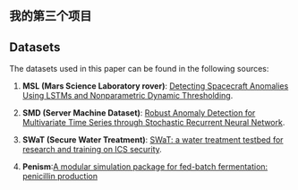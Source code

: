 ## 我的第三个项目
## Datasets
The datasets used in this paper can be found in the following sources:

1. **MSL (Mars Science Laboratory rover)**: [Detecting Spacecraft Anomalies Using LSTMs and Nonparametric Dynamic Thresholding](https://arxiv.org/pdf/1802.04431).
   
2. **SMD (Server Machine Dataset)**: [Robust Anomaly Detection for Multivariate Time Series through Stochastic Recurrent Neural Network](https://netman.aiops.org/wp-content/uploads/2019/08/OmniAnomaly_camera-ready.pdf).

3. **SWaT (Secure Water Treatment)**: [SWaT: a water treatment testbed for research and training on ICS security](https://ieeexplore.ieee.org/abstract/document/7469060).
4. **Penism**:[A modular simulation package for fed-batch fermentation: penicillin production](https://www.sciencedirect.com/science/article/abs/pii/S0098135402001278)
